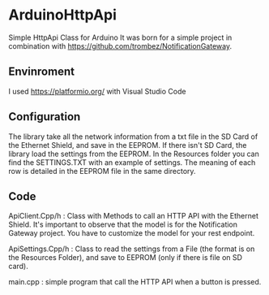 # ArduinoHttpApi
Simple HttpApi Class for Arduino
It was born for a simple project in combination with https://github.com/trombez/NotificationGateway.

## Envinroment
I used https://platformio.org/ with Visual Studio Code

## Configuration
The library take all the network information from a txt file in the SD Card of the Ethernet Shield, and save in the EEPROM.
If there isn't SD Card, the library load the settings from the EEPROM.
In the Resources folder you can find the SETTINGS.TXT with an example of settings.
The meaning of each row is detailed in the EEPROM file in the same directory.

## Code
ApiClient.Cpp/h : Class with Methods to call an HTTP API with the Ethernet Shield. It's important to observe that the model is for the Notification Gateway project. You have to customize the model for your rest endpoint.

ApiSettings.Cpp/h : Class to read the settings from a File (the format is on the Resources Folder), and save to EEPROM (only if there is file on SD card).

main.cpp : simple program that call the HTTP API when a button is pressed.
